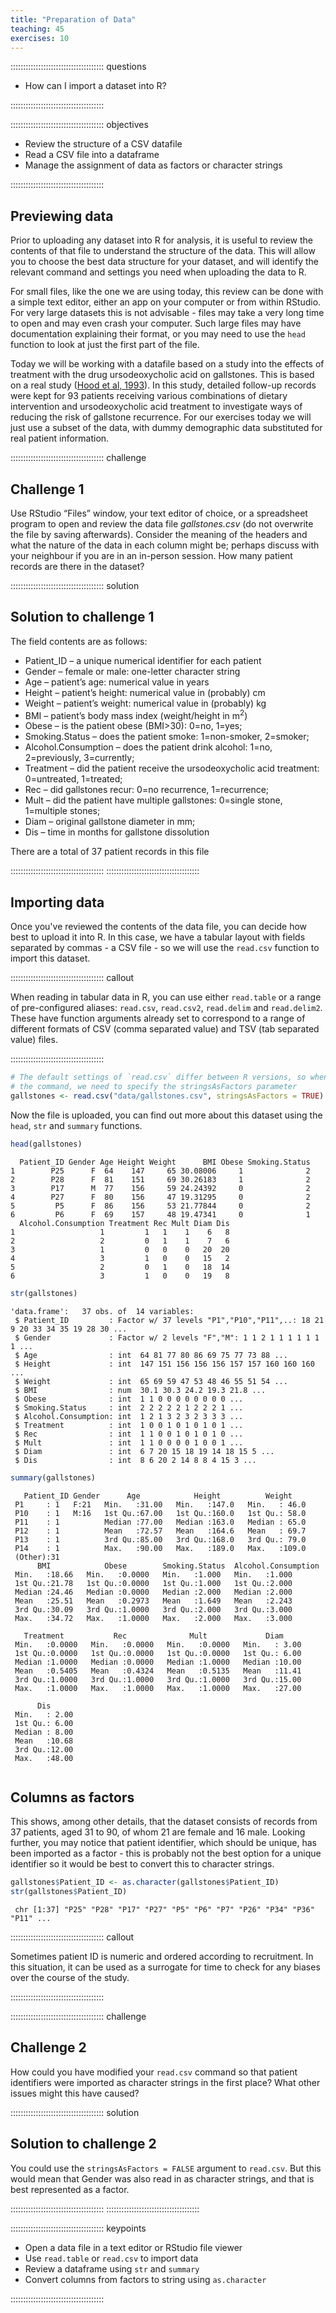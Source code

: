 ```yaml
---
title: "Preparation of Data"
teaching: 45
exercises: 10
---
```


::::::::::::::::::::::::::::::::::::: questions

- How can I import a dataset into R?

::::::::::::::::::::::::::::::::::::: 

::::::::::::::::::::::::::::::::::::: objectives

- Review the structure of a CSV datafile
- Read a CSV file into a dataframe
- Manage the assignment of data as factors or character strings

::::::::::::::::::::::::::::::::::::: 



 
## Previewing data

Prior to uploading any dataset into R for analysis, it is useful to review the 
contents of that file to understand the structure of the data. This will allow
you to choose the best data structure for your dataset, and will identify the 
relevant command and settings you need when uploading the data to R. 

For small files, like the one we are using today, this review can be done with a
simple text editor, either an app on your computer or from within RStudio. For 
very large datasets this is not advisable - files may take a very long time to 
open and may even crash your computer. Such large files may have documentation 
explaining their format, or you may need to use the `head` function to look at 
just the first part of the file.

Today we will be working with a datafile based on a study into the effects of
treatment with the drug ursodeoxycholic acid on gallstones. This is based on a 
real study ([Hood et al, 1993](https://www.ncbi.nlm.nih.gov/pmc/articles/PMC1375471/)).
In this study, detailed follow-up records were kept for 93 patients receiving
various combinations of dietary intervention and ursodeoxycholic acid treatment
to investigate ways of reducing the risk of gallstone recurrence. For our
exercises today we will just use a subset of the data, with dummy demographic
data substituted for real patient information.

::::::::::::::::::::::::::::::::::::: challenge

## Challenge 1

Use RStudio “Files” window, your text editor of choice, or a spreadsheet 
program to open and review the data file _gallstones.csv_ (do not overwrite 
the file by saving afterwards). Consider the meaning of the headers and what
the nature of the data in each column might be; perhaps discuss with your 
neighbour if you are in an in-person session. How many patient records are 
there in the dataset?

::::::::::::::::::::::::::::::::::::: solution

## Solution to challenge 1

The field contents are as follows:

* Patient_ID – a unique numerical identifier for each patient
* Gender – female or male: one-letter character string
* Age – patient’s age: numerical value in years
* Height – patient’s height: numerical value in (probably) cm
* Weight – patient’s weight: numerical value in (probably) kg
* BMI – patient’s body mass index (weight/height in m<sup>2</sup>)
* Obese – is the patient obese (BMI>30): 0=no, 1=yes;
* Smoking.Status – does the patient smoke: 1=non-smoker, 2=smoker; 
* Alcohol.Consumption – does the patient drink alcohol: 1=no, 2=previously,
3=currently; 
* Treatment – did the patient receive the ursodeoxycholic acid treatment: 
0=untreated, 1=treated; 
* Rec – did gallstones recur: 0=no recurrence, 1=recurrence; 
* Mult – did the patient have multiple gallstones: 0=single stone, 1=multiple 
stones; 
* Diam – original gallstone diameter in mm; 
* Dis – time in months for gallstone dissolution

There are a total of 37 patient records in this file

::::::::::::::::::::::::::::::::::::: 
::::::::::::::::::::::::::::::::::::: 

## Importing data

Once you've reviewed the contents of the data file, you can decide how best to
upload it into R. In this case, we have a tabular layout with fields separated
by commas - a CSV file - so we will use the `read.csv` function to import this
dataset.

::::::::::::::::::::::::::::::::::::: callout

When reading in tabular data in R, you can use either `read.table` or a range
of pre-configured aliases: `read.csv`, `read.csv2`, `read.delim` and
`read.delim2`. These have function arguments already set to correspond to a
range of different formats of CSV (comma separated value) and TSV (tab
separated value) files.

::::::::::::::::::::::::::::::::::::: 


```r
# The default settings of `read.csv` differ between R versions, so when running
# the command, we need to specify the stringsAsFactors parameter
gallstones <- read.csv("data/gallstones.csv", stringsAsFactors = TRUE)
```

Now the file is uploaded, you can find out more about this dataset using the 
`head`, `str` and `summary` functions.

```r
head(gallstones)
```

```{.output}
  Patient_ID Gender Age Height Weight      BMI Obese Smoking.Status
1        P25      F  64    147     65 30.08006     1              2
2        P28      F  81    151     69 30.26183     1              2
3        P17      M  77    156     59 24.24392     0              2
4        P27      F  80    156     47 19.31295     0              2
5         P5      F  86    156     53 21.77844     0              2
6         P6      F  69    157     48 19.47341     0              1
  Alcohol.Consumption Treatment Rec Mult Diam Dis
1                   1         1   1    1    6   8
2                   2         0   1    1    7   6
3                   1         0   0    0   20  20
4                   3         1   0    0   15   2
5                   2         0   1    0   18  14
6                   3         1   0    0   19   8
```

```r
str(gallstones)
```

```{.output}
'data.frame':	37 obs. of  14 variables:
 $ Patient_ID         : Factor w/ 37 levels "P1","P10","P11",..: 18 21 9 20 33 34 35 19 28 30 ...
 $ Gender             : Factor w/ 2 levels "F","M": 1 1 2 1 1 1 1 1 1 1 ...
 $ Age                : int  64 81 77 80 86 69 75 77 73 88 ...
 $ Height             : int  147 151 156 156 156 157 157 160 160 160 ...
 $ Weight             : int  65 69 59 47 53 48 46 55 51 54 ...
 $ BMI                : num  30.1 30.3 24.2 19.3 21.8 ...
 $ Obese              : int  1 1 0 0 0 0 0 0 0 0 ...
 $ Smoking.Status     : int  2 2 2 2 2 1 2 2 2 1 ...
 $ Alcohol.Consumption: int  1 2 1 3 2 3 2 3 3 3 ...
 $ Treatment          : int  1 0 0 1 0 1 0 1 0 1 ...
 $ Rec                : int  1 1 0 0 1 0 1 0 1 0 ...
 $ Mult               : int  1 1 0 0 0 0 1 0 0 1 ...
 $ Diam               : int  6 7 20 15 18 19 14 18 15 5 ...
 $ Dis                : int  8 6 20 2 14 8 8 4 15 3 ...
```

```r
summary(gallstones)
```

```{.output}
   Patient_ID Gender      Age            Height          Weight     
 P1     : 1   F:21   Min.   :31.00   Min.   :147.0   Min.   : 46.0  
 P10    : 1   M:16   1st Qu.:67.00   1st Qu.:160.0   1st Qu.: 58.0  
 P11    : 1          Median :77.00   Median :163.0   Median : 65.0  
 P12    : 1          Mean   :72.57   Mean   :164.6   Mean   : 69.7  
 P13    : 1          3rd Qu.:85.00   3rd Qu.:168.0   3rd Qu.: 79.0  
 P14    : 1          Max.   :90.00   Max.   :189.0   Max.   :109.0  
 (Other):31                                                         
      BMI            Obese        Smoking.Status  Alcohol.Consumption
 Min.   :18.66   Min.   :0.0000   Min.   :1.000   Min.   :1.000      
 1st Qu.:21.78   1st Qu.:0.0000   1st Qu.:1.000   1st Qu.:2.000      
 Median :24.46   Median :0.0000   Median :2.000   Median :2.000      
 Mean   :25.51   Mean   :0.2973   Mean   :1.649   Mean   :2.243      
 3rd Qu.:30.09   3rd Qu.:1.0000   3rd Qu.:2.000   3rd Qu.:3.000      
 Max.   :34.72   Max.   :1.0000   Max.   :2.000   Max.   :3.000      
                                                                     
   Treatment           Rec              Mult             Diam      
 Min.   :0.0000   Min.   :0.0000   Min.   :0.0000   Min.   : 3.00  
 1st Qu.:0.0000   1st Qu.:0.0000   1st Qu.:0.0000   1st Qu.: 6.00  
 Median :1.0000   Median :0.0000   Median :1.0000   Median :10.00  
 Mean   :0.5405   Mean   :0.4324   Mean   :0.5135   Mean   :11.41  
 3rd Qu.:1.0000   3rd Qu.:1.0000   3rd Qu.:1.0000   3rd Qu.:15.00  
 Max.   :1.0000   Max.   :1.0000   Max.   :1.0000   Max.   :27.00  
                                                                   
      Dis       
 Min.   : 2.00  
 1st Qu.: 6.00  
 Median : 8.00  
 Mean   :10.68  
 3rd Qu.:12.00  
 Max.   :48.00  
                
```

## Columns as factors

This shows, among other details, that the dataset consists of records from 37 
patients, aged 31 to 90, of whom 21 are female and 16 male. Looking further, you
may notice that patient identifier, which should be unique, has been imported 
as a factor - this is probably not the best option for a unique identifier so it 
would be best to convert this to character strings.


```r
gallstones$Patient_ID <- as.character(gallstones$Patient_ID)
str(gallstones$Patient_ID)
```

```{.output}
 chr [1:37] "P25" "P28" "P17" "P27" "P5" "P6" "P7" "P26" "P34" "P36" "P11" ...
```

::::::::::::::::::::::::::::::::::::: callout

Sometimes patient ID is numeric and ordered according to recruitment. In this
situation, it can be used as a surrogate for time to check for any biases over 
the course of the study.

::::::::::::::::::::::::::::::::::::: 

::::::::::::::::::::::::::::::::::::: challenge

## Challenge 2

How could you have modified your `read.csv` command so that patient identifiers
were imported as character strings in the first place? What other issues might
this have caused?

::::::::::::::::::::::::::::::::::::: solution

## Solution to challenge 2

You could use the `stringsAsFactors = FALSE` argument to `read.csv`. But this
would mean that Gender was also read in as character strings, and that is best
represented as a factor.

::::::::::::::::::::::::::::::::::::: 
::::::::::::::::::::::::::::::::::::: 


::::::::::::::::::::::::::::::::::::: keypoints

- Open a data file in a text editor or RStudio file viewer
- Use `read.table` or `read.csv` to import data
- Review a dataframe using `str` and `summary`
- Convert columns from factors to string using `as.character`

::::::::::::::::::::::::::::::::::::: 

[r-markdown]: https://rmarkdown.rstudio.com/
